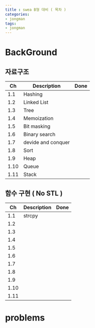 ```yaml
---
title : swea B형 대비 ( 목차 )
categories:
- jongman
tags:
- jongman
---
```



# BackGround

## 자료구조 

|Ch   | Description   |Done|
|-----|---------------|----|
|1.1| Hashing  | |
|1.2| Linked List | |
|1.3| Tree  | |
|1.4| Memoization | |
|1.5| Bit masking | |
|1.6| Binary search | |
|1.7| devide and conquer | |
|1.8| Sort | |
|1.9| Heap | |
|1.10| Queue| |
|1.11| Stack| |

## 함수 구현 (  No STL )

|Ch   | Description   |Done|
|-----|---------------|----|
|1.1| strcpy | |
|1.2|  | |
|1.3|  | |
|1.4|  | |
|1.5|  | |
|1.6|  | |
|1.7|  | |
|1.8|  | |
|1.9|  | |
|1.10| | |
|1.11| | |

# problems


